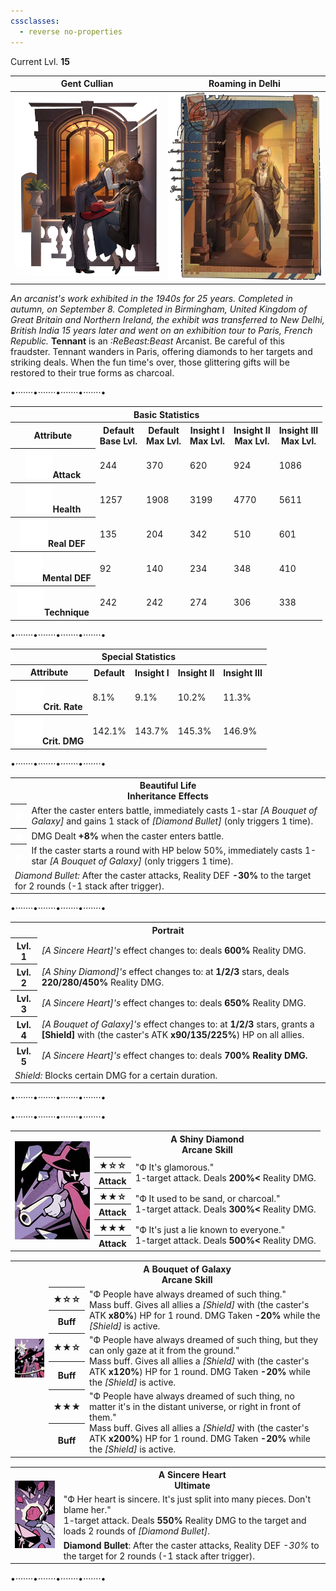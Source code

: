 ```yaml
---
cssclasses:
  - reverse no-properties
---
```

Current Lvl. **15**

| Gent Cullian | Roaming in Delhi |
| --- | --- |
| ![](../Images/Characters/Tennant/Tennant.webp) | ![](../Images/Characters/Tennant/Tennant_Costume-1.png) | 
*An arcanist's work exhibited in the 1940s for 25 years. Completed in autumn, on September 8. Completed in Birmingham, United Kingdom of Great Britain and Northern Ireland, the exhibit was transferred to New Delhi, British India 15 years later and went on an exhibition tour to Paris, French Republic.*
**Tennant**  is an  *:ReBeast:Beast*  Arcanist. Be careful of this fraudster. Tennant wanders in Paris, offering diamonds to her targets and striking deals. When the fun time's over, those glittering gifts will be restored to their true forms as charcoal.

<div class="charts">
<div class="stats">
	<p class="divide">•·······•·······•·······•·······•</p>
	<table>
		<tr><th colspan="6">Basic Statistics</th></tr>
		<tr>
			<th>Attribute</th>
			<th>Default  <br><span>Base Lvl.</span></th>
			<th>Default  <br><span>Max Lvl.</span></th>
			<th>Insight I  <br><span>Max Lvl.</span></th>
			<th>Insight II  <br><span>Max Lvl.</span></th>
      <th>Insight III  <br><span>Max Lvl.</span></th>
		</tr>
		<tr>
			<th><img src="https://raw.githubusercontent.com/lunaria79/Jackalupes-Corner/refs/heads/main/03%20Reverse1999/Images/Attributes/Attack.svg">Attack</th>
			<td>244</td>
			<td>370</td>
			<td>620</td>
			<td>924</td>
      <td>1086</td>
		</tr>
		<tr>
			<th><img src="https://raw.githubusercontent.com/lunaria79/Jackalupes-Corner/refs/heads/main/03%20Reverse1999/Images/Attributes/Health.svg">Health</th>
			<td>1257</td>
			<td>1908</td>
			<td>3199</td>
			<td>4770</td>
      <td>5611</td>
		</tr>
		<tr>
			<th><img src="https://raw.githubusercontent.com/lunaria79/Jackalupes-Corner/refs/heads/main/03%20Reverse1999/Images/Attributes/Real%20DEF.svg">Real DEF</th>
			<td>135</td>
			<td>204</td>
			<td>342</td>
			<td>510</td>
      <td>601</td>
		</tr>
		<tr>
			<th><img src="https://raw.githubusercontent.com/lunaria79/Jackalupes-Corner/refs/heads/main/03%20Reverse1999/Images/Attributes/Mental%20DEF.svg">Mental DEF</th>
			<td>92</td>
			<td>140</td>
			<td>234</td>
			<td>348</td>
      <td>410</td>
		</tr>
		<tr>
			<th><img src="https://raw.githubusercontent.com/lunaria79/Jackalupes-Corner/refs/heads/main/03%20Reverse1999/Images/Attributes/Technique.svg">Technique</th>
			<td>242</td>
			<td>242</td>
			<td>274</td>
			<td>306</td>
      <td>338</td>
		</tr>
	</table>
	<p class="divide">•·······•·······•·······•·······•</p>
	<table>
		<tr><th colspan="5">Special Statistics</th></tr>
		<tr>
			<th>Attribute</th>
      <th>Default</th>
			<th>Insight I</th>
			<th>Insight II </th>
      <th>Insight III </th>
		</tr>
		<tr>
			<th><img src="https://raw.githubusercontent.com/lunaria79/Jackalupes-Corner/refs/heads/main/03%20Reverse1999/Images/Attributes/Crit%20Rate.svg">Crit. Rate</th>
			<td>8.1%</td>
			<td>9.1%</td>
			<td>10.2%</td>
      <td>11.3%</td>
		</tr>
		<tr>
			<th><img src="https://raw.githubusercontent.com/lunaria79/Jackalupes-Corner/refs/heads/main/03%20Reverse1999/Images/Attributes/Crit%20DMG.svg">Crit. DMG</th>
			<td>142.1%</td>
			<td>143.7%</td>
			<td>145.3%</td>
      <td>146.9%</td>
		</tr>
	</table>
	<p class="divide">•·······•·······•·······•·······•</p>
	<table>
	<tr><th colspan="2">Beautiful Life <br><span>Inheritance Effects</span></th></tr>
	<tr>
		<th><img src="https://raw.githubusercontent.com/lunaria79/Jackalupes-Corner/refs/heads/main/03%20Reverse1999/Images/Afflatus/Insight.webp"></th>
		<td>After the caster enters battle, immediately casts 1-star <i>[A Bouquet of Galaxy]</i> and gains 1 stack of <i>[Diamond Bullet]</i> (only triggers 1 time). </td>
	</tr>
	<tr>
		<th><img src="https://raw.githubusercontent.com/lunaria79/Jackalupes-Corner/refs/heads/main/03%20Reverse1999/Images/Afflatus/Insight%202.webp"></th>
		<td>DMG Dealt <b>+8%</b> when the caster enters battle.</td>
	</tr>
  <tr>
		<th><img src="https://raw.githubusercontent.com/lunaria79/Jackalupes-Corner/refs/heads/main/03%20Reverse1999/Images/Afflatus/Insight%203.webp"></th>
		<td>If the caster starts a round with HP below 50%, immediately casts 1-star <i>[A Bouquet of Galaxy]</i> (only triggers 1 time). </td>
	</tr>
  <tr>
		<td colspan="2"><i>Diamond Bullet:</i> After the caster attacks, Reality DEF <b>-30%</b> to the target for 2 rounds (-1 stack after trigger).  </td>
	</tr>
	</table>
		<p class="divide">•·······•·······•·······•·······•</p>
	<table>
	<tr><th colspan="2">Portrait</th></tr>
	<tr> <th>Lvl. 1</th> <td><i>[A Sincere Heart]'s</i> effect changes to: deals <b>600%</b> Reality DMG. </td> </tr>
	<tr> <th>Lvl. 2</th> <td><i>[A Shiny Diamond]'s</i> effect changes to: at <b>1/2/3</b> stars, deals <b>220/280/450%</b> Reality DMG. </td> </tr>
	<tr> <th>Lvl. 3</th> <td> <i>[A Sincere Heart]'s</i> effect changes to: deals <b>650%</b> Reality DMG. </td> </tr>
	<tr> <th>Lvl. 4</th> <td><i>[A Bouquet of Galaxy]'s</i> effect changes to: at <b>1/2/3</b> stars, grants a <b>[Shield]</b> with (the caster's ATK <b>x90/135/225%</b>) HP on all allies.</td> </tr>
	<tr> <th>Lvl. 5</th> <td><i>[A Sincere Heart]'s</i> effect changes to: deals <b>700% Reality DMG.</b> </td> </tr>
  <tr>
		<td colspan="2"><i>Shield:</i> Blocks certain DMG for a certain duration. </td>
	</tr>
	</table>
	<p class="divide">•·······•·······•·······•·······•</p>
</div>
<div class="attacks">
	<p class="divide">•·······•·······•·······•·······•</p>
	<table style="margin-bottom: 15px;">
		<tr><th rowspan="7"><img src="https://raw.githubusercontent.com/lunaria79/Jackalupes-Corner/refs/heads/main/03%20Reverse1999/Images/Characters/Tennant/Tennant_Skill_Card_1.webp"></th>
		<th colspan="3">A Shiny Diamond <br> <span>Arcane Skill</span> </th>
		</tr>
		<tr>
			<th><b>★</b>☆☆</th>
			<td rowspan="2"> <span>"Ф It's glamorous."</span>
			<br> 1-target attack. Deals <b>200%<</b> Reality DMG. </td>
		</tr>
		<tr><th>Attack</th></tr>
		<tr>
			<th><b>★★</b>☆</th>
			<td rowspan="2"> <span>"Ф It used to be sand, or charcoal."</span>
			<br> 1-target attack. Deals <b>300%<</b> Reality DMG. </td>
		</tr>
		<tr><th>Attack</th></tr>
		<tr>
			<th><b>★★★</b></th>
			<td rowspan="2"> <span>"Ф It's just a lie known to everyone."</span>
			<br> 1-target attack. Deals <b>500%<</b> Reality DMG. </td>
		</tr>
		<tr><th>Attack</th></tr>
	</table>
	<table style="margin-bottom: 15px;">
		<tr><th rowspan="7"><img src="https://raw.githubusercontent.com/lunaria79/Jackalupes-Corner/refs/heads/main/03%20Reverse1999/Images/Characters/Tennant/Tennant_Skill_Card_2.webp"></th>
		<th colspan="3">A Bouquet of Galaxy <br> <span>Arcane Skill</span> </th>
		</tr>
		<tr>
			<th><b>★</b>☆☆</th>
			<td rowspan="2"> <span>"Ф People have always dreamed of such thing."</span>
			<br> Mass buff. Gives all allies a <i>[Shield]</i> with (the caster's ATK <b>x80%</b>) HP for 1 round. DMG Taken <b>-20%</b> while the <i>[Shield]</i> is active. </td>
		</tr>
		<tr><th>Buff</th></tr>
		<tr>
			<th><b>★★</b>☆</th>
			<td rowspan="2"> <span>"Ф People have always dreamed of such thing, but they can only gaze at it from the ground."</span>
			<br> Mass buff. Gives all allies a <i>[Shield]</i> with (the caster's ATK <b>x120%</b>) HP for 1 round. DMG Taken <b>-20%</b> while the <i>[Shield]</i> is active. </td>
		</tr>
		<tr><th>Buff</th></tr>
		<tr>
			<th><b>★★★</b></th>
      <td rowspan="2"> <span> "Ф People have always dreamed of such thing, no matter it's in the distant universe, or right in front of them."</span>
			<br> Mass buff. Gives all allies a <i>[Shield]</i> with (the caster's ATK <b>x200%</b>) HP for 1 round. DMG Taken <b>-20%</b> while the <i>[Shield]</i> is active. </td>
		</tr>
		<tr><th>Buff</th></tr>
	</table>
	<table style="margin-bottom: 15px;">
		<tr><th rowspan="3"><img src="https://raw.githubusercontent.com/lunaria79/Jackalupes-Corner/refs/heads/main/03%20Reverse1999/Images/Characters/Tennant/Tennant_Ultimate_Card.webp"></th>
		<th colspan="2"> A Sincere Heart <br> <span>Ultimate</span> </th>
		</tr>
		<tr>
			<td> <span> "Ф Her heart is sincere. It's just split into many pieces. Don't blame her." </span>
			<br> 1-target attack. Deals <b>550%</b> Reality DMG to the target and loads 2 rounds of <i>[Diamond Bullet]</i>. </td>
		</tr>
    <tr>
			<td> <b>Diamond Bullet</b>: After the caster attacks, Reality DEF <i>-30%</i> to the target for 2 rounds (-1 stack after trigger). </td>
		</tr>
	</table>
	<p class="divide">•·······•·······•·······•·······•</p>
</div>
</div>